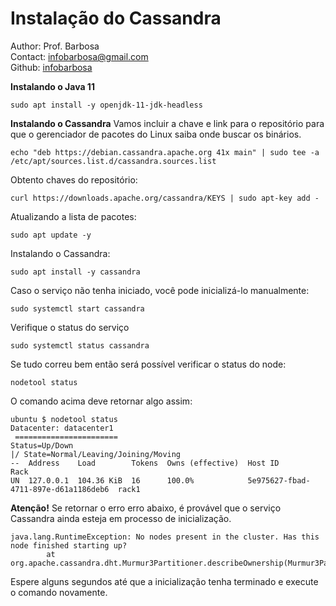 # Instalação do Cassandra
Author: Prof. Barbosa<br>
Contact: infobarbosa@gmail.com<br>
Github: [infobarbosa](https://github.com/infobarbosa)

**Instalando o Java 11**
```
sudo apt install -y openjdk-11-jdk-headless
```

**Instalando o Cassandra**
Vamos incluir a chave e link para o repositório para que o gerenciador de pacotes do Linux saiba onde buscar os binários.  

```
echo "deb https://debian.cassandra.apache.org 41x main" | sudo tee -a /etc/apt/sources.list.d/cassandra.sources.list

```

Obtento chaves do repositório:
```
curl https://downloads.apache.org/cassandra/KEYS | sudo apt-key add -

```

Atualizando a lista de pacotes:
```
sudo apt update -y
```

Instalando o Cassandra:
```
sudo apt install -y cassandra
```

Caso o serviço não tenha iniciado, você pode inicializá-lo manualmente:
```
sudo systemctl start cassandra
```

Verifique o status do serviço
```
sudo systemctl status cassandra
```

Se tudo correu bem então será possível verificar o status do node:
```
nodetool status
```

O comando acima deve retornar algo assim:
```
ubuntu $ nodetool status
Datacenter: datacenter1
 =======================
Status=Up/Down
|/ State=Normal/Leaving/Joining/Moving
--  Address    Load        Tokens  Owns (effective)  Host ID                               Rack 
UN  127.0.0.1  104.36 KiB  16      100.0%            5e975627-fbad-4711-897e-d61a1186deb6  rack1
```

**Atenção!** Se retornar o erro erro abaixo, é provável que o serviço Cassandra ainda esteja em processo de inicialização.
```
java.lang.RuntimeException: No nodes present in the cluster. Has this node finished starting up?
        at org.apache.cassandra.dht.Murmur3Partitioner.describeOwnership(Murmur3Partitioner.java:294)
```
Espere alguns segundos até que a inicialização tenha terminado e execute o comando novamente.
